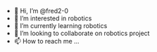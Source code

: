 - 👋 Hi, I’m @fred2-0
- 👀 I’m interested in robotics
- 🌱 I’m currently learning robotics
- 💞️ I’m looking to collaborate on robotics project
- 📫 How to reach me ...

<!---
fred2-0/fred2-0 is a ✨ special ✨ repository because its `README.md` (this file) appears on your GitHub profile.
You can click the Preview link to take a look at your changes.
--->
